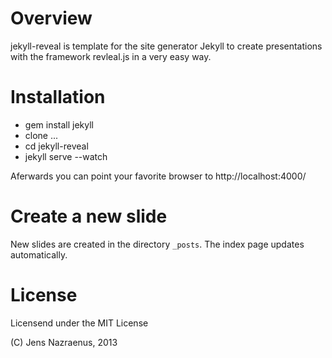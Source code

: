 Overview
========
jekyll-reveal is template for the site generator Jekyll to create presentations
with the framework revleal.js in a very easy way.

Installation
============
- gem install jekyll
- clone ...
- cd jekyll-reveal
- jekyll serve --watch

Aferwards you can point your favorite browser to http://localhost:4000/

Create a new slide
==================
New slides are created in the directory `_posts`. The index page updates
automatically.

License
=======
Licensend under the MIT License

(C) Jens Nazraenus, 2013
